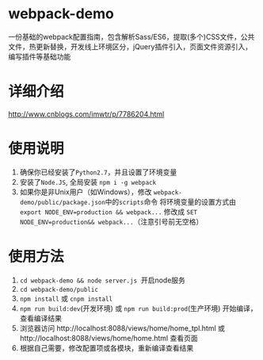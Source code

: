 # webpack-demo
一份基础的webpack配置指南，包含解析Sass/ES6，提取(多个)CSS文件，公共文件，热更新替换，开发线上环境区分，jQuery插件引入，页面文件资源引入，编写插件等基础功能

# 详细介绍
http://www.cnblogs.com/imwtr/p/7786204.html


# 使用说明
1. 确保你已经安装了`Python2.7`，并且设置了环境变量
2. 安装了`Node.JS`, 全局安装 `npm i -g webpack`
2. 如果你是非Unix用户（如Windows），修改 `webpack-demo/public/package.json`中的`scripts`命令
将环境变量的设置方式由 `export NODE_ENV=production && webpack...` 修改成 `SET NODE_ENV=production&& webpack...`（注意引号前无空格）


# 使用方法
1. `cd webpack-demo && node server.js`  开启node服务
2. `cd webpack-demo/public`
3. `npm install` 或 `cnpm install`
4. `npm run build:dev`(开发环境) 或 `npm run build:prod`(生产环境) 开始编译，查看编译结果
5. 浏览器访问 http://localhost:8088/views/home/home_tpl.html 或 http://localhost:8088/views/home/home.html 查看页面
6. 根据自己需要，修改配置项或各模块，重新编译查看结果 
   
 
